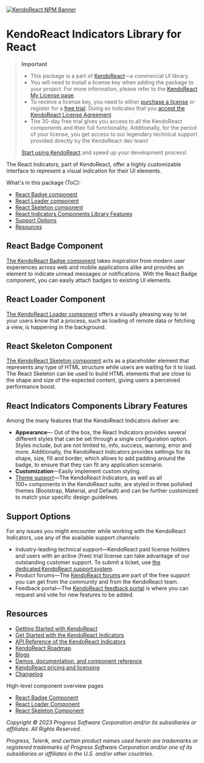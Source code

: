 <a href="https://www.telerik.com/kendo-react-ui?utm_medium=referral&utm_source=npm&utm_campaign=kendo-ui-react-trial-npm-indicators&utm_content=banner" target="_blank">
<img src="https://www.telerik.com/kendo-react-ui/components/npm-banner.svg" alt="KendoReact NPM Banner">
</a>

# KendoReact Indicators Library for React

> **Important**
> * This package is а part of [KendoReact](https://www.telerik.com/kendo-react-ui?utm_medium=referral&utm_source=npm&utm_campaign=kendo-ui-react-trial-npm-indicators)&mdash;a commercial UI library.
> * You will need to install a license key when adding the package to your project. For more information, please refer to the [KendoReact My License page](https://www.telerik.com/kendo-react-ui/components/my-license/?utm_medium=referral&utm_source=npm&utm_campaign=kendo-ui-react-trial-npm-indicators).
> * To receive a license key, you need to either [purchase a license](https://www.telerik.com/kendo-react-ui/pricing?utm_medium=referral&utm_source=npm&utm_campaign=kendo-ui-react-trial-npm-indicators) or register for a [free trial](https://www.telerik.com/try/kendo-react-ui?utm_medium=referral&utm_source=npm&utm_campaign=kendo-ui-react-trial-npm-indicators). Doing so indicates that you [accept the KendoReact License Agreement](https://www.telerik.com/purchase/license-agreement/progress-kendoreact?utm_medium=referral&utm_source=npm&utm_campaign=kendo-ui-react-trial-npm-indicators).
> * The 30-day free trial gives you access to all the KendoReact components and their full functionality. Additionally, for the period of your license, you get access to our legendary technical support provided directly by the KendoReact dev team!
>
> [Start using KendoReact](https://www.telerik.com/try/kendo-react-ui?utm_medium=referral&utm_source=npm&utm_campaign=kendo-ui-react-trial-npm-indicators) and speed up your development process!

The React Indicators, part of KendoReact, offer a highly customizable interface to represent a visual indication for their UI elements.

What's in this package (ToC):

* [React Badge component](#react-badge-component)
* [React Loader component](#react-loader-component)
* [React Skeleton component](#react-skeleton-component)
* [React Indicators Components Library Features](#react-indicators-library-shared-features)
* [Support Options](#support-options)
* [Resources](#resources)

## React Badge Component

[The KendoReact Badge component](https://www.telerik.com/kendo-react-ui/components/indicators/badge/?utm_medium=referral&utm_source=npm&utm_campaign=kendo-ui-react-trial-npm-indicators) takes inspiration from modern user experiences across web and mobile applications alike and provides an element to indicate unread messages or notifications. With the React Badge component, you can easily attach badges to existing UI elements.
## React Loader Component

[The KendoReact Loader component](https://www.telerik.com/kendo-react-ui/components/indicators/loader/?utm_medium=referral&utm_source=npm&utm_campaign=kendo-ui-react-trial-npm-indicators) offers a visually pleasing way to let your users know that a process, such as loading of remote data or fetching a view, is happening in the background.

## React Skeleton Component

[The KendoReact Skeleton component](https://www.telerik.com/kendo-react-ui/components/indicators/skeleton/?utm_medium=referral&utm_source=npm&utm_campaign=kendo-ui-react-trial-npm-indicators) acts as a placeholder element that represents any type of HTML structure while users are waiting for it to load. The React Skeleton can be used to build HTML elements that are close to the shape and size of the expected content, giving users a perceived performance boost.
## React Indicators Components Library Features

Among the many features that the KendoReact Indicators deliver are:

* **Appearance**&mdash; Out of the box, the React Indicators provides several different styles that can be set through a single configuration option. Styles include, but are not limited to, info, success, warning, error and more. Additionally, the KendoReact Indicators provides settings for its shape, size, fill and border, which allows to add padding around the badge, to ensure that they can fit any application scenario.
* **Customization**&mdash;Easily implement custom styling.
* [Theme support](https://www.telerik.com/kendo-react-ui/components/styling/?utm_medium=referral&utm_source=npm&utm_campaign=kendo-ui-react-trial-npm-indicators)&mdash;The KendoReact Indicators, as well as all 100+ components in the KendoReact suite, are styled in three polished themes (Bootstrap, Material, and Default) and can be further customized to match your specific design guidelines.

## Support Options

For any issues you might encounter while working with the KendoReact Indicators, use any of the available support channels:

* Industry-leading technical support&mdash;KendoReact paid license holders and users with an active (free) trial license can take advantage of our outstanding customer support. To submit a ticket, use [the dedicated KendoReact support system](https://www.telerik.com/account/support-tickets?utm_medium=referral&utm_source=npm&utm_campaign=kendo-ui-react-trial-npm-indicators).
* Product forums&mdash;The [KendoReact forums](https://www.telerik.com/forums/kendo-ui-react?utm_medium=referral&utm_source=npm&utm_campaign=kendo-ui-react-trial-npm-indicators) are part of the free support you can get from the community and from the KendoReact team.
* Feedback portal&mdash;The [KendoReact feedback portal](https://feedback.telerik.com/kendo-react-ui?utm_medium=referral&utm_source=npm&utm_campaign=kendo-ui-react-trial-npm-indicators) is where you can request and vote for new features to be added.

## Resources

* [Getting Started with KendoReact](https://www.telerik.com/kendo-react-ui/components/getting-started/?utm_medium=referral&utm_source=npm&utm_campaign=kendo-ui-react-trial-npm-indicators)
* [Get Started with the KendoReact Indicators](https://www.telerik.com/kendo-react-ui/components/indicators/?utm_medium=referral&utm_source=npm&utm_campaign=kendo-ui-react-trial-npm-indicators)
* [API Reference of the KendoReact Indicators](https://www.telerik.com/kendo-react-ui/components/indicators/api/?utm_medium=referral&utm_source=npm&utm_campaign=kendo-ui-react-trial-npm-indicators)
* [KendoReact Roadmap](https://www.telerik.com/support/whats-new/kendo-react-ui/roadmap?utm_medium=referral&utm_source=npm&utm_campaign=kendo-ui-react-trial-npm-indicators)
* [Blogs](https://www.telerik.com/blogs/tag/kendoreact?utm_medium=referral&utm_source=npm&utm_campaign=kendo-ui-react-trial-npm-indicators)
* [Demos, documentation, and component reference](https://www.telerik.com/kendo-react-ui/components/?utm_medium=referral&utm_source=npm&utm_campaign=kendo-ui-react-trial-npm-indicators)
* [KendoReact pricing and licensing](https://www.telerik.com/kendo-react-ui/pricing?utm_medium=referral&utm_source=npm&utm_campaign=kendo-ui-react-trial-npm-indicators)
* [Changelog](https://www.telerik.com/kendo-react-ui/components/changelogs/ui-for-react/?utm_medium=referral&utm_source=npm&utm_campaign=kendo-ui-react-trial-npm-indicators)

High-level component overview pages

* [React Badge Component](https://www.telerik.com/kendo-react-ui/badge)
* [React Loader Component](https://www.telerik.com/kendo-react-ui/loader)
* [React Skeleton Component](https://www.telerik.com/kendo-react-ui/skeleton)

*Copyright © 2023 Progress Software Corporation and/or its subsidiaries or affiliates. All Rights Reserved.*

*Progress, Telerik, and certain product names used herein are trademarks or registered trademarks of Progress Software Corporation and/or one of its subsidiaries or affiliates in the U.S. and/or other countries.*
